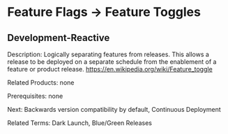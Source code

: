 # Feature Flags -> Feature Toggles

## Development-Reactive

Description:  Logically separating features from releases. This allows a release to be deployed on a separate schedule from the enablement of a feature or product release. https://en.wikipedia.org/wiki/Feature_toggle 

Related Products: none

Prerequisites: none

Next: Backwards version compatibility by default, Continuous Deployment

Related Terms:  Dark Launch, Blue/Green Releases
